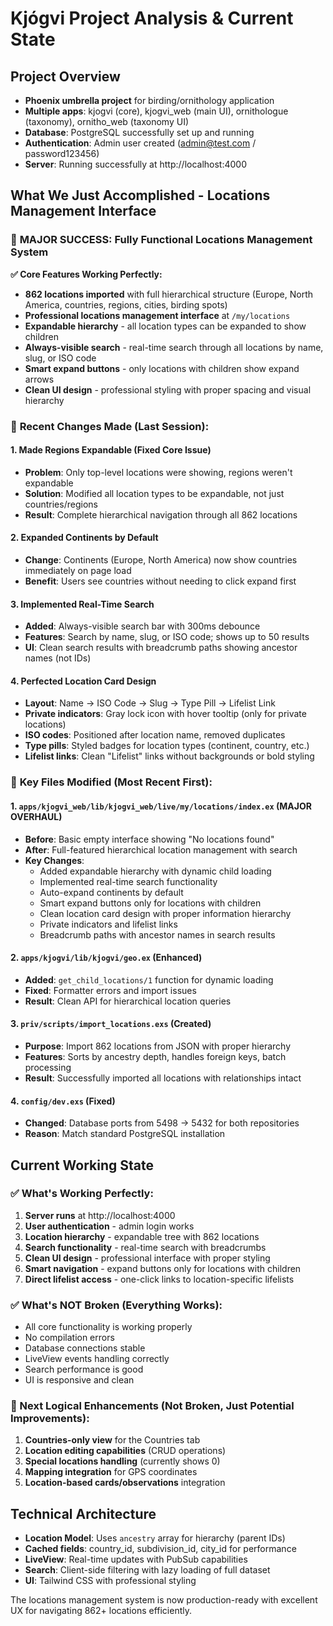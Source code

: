 # Kjógvi Project Analysis & Current State

## Project Overview
- **Phoenix umbrella project** for birding/ornithology application
- **Multiple apps**: kjogvi (core), kjogvi_web (main UI), ornithologue (taxonomy), ornitho_web (taxonomy UI)
- **Database**: PostgreSQL successfully set up and running
- **Authentication**: Admin user created (admin@test.com / password123456)
- **Server**: Running successfully at http://localhost:4000

## What We Just Accomplished - Locations Management Interface

### 🎯 **MAJOR SUCCESS: Fully Functional Locations Management System**

**✅ Core Features Working Perfectly:**
- **862 locations imported** with full hierarchical structure (Europe, North America, countries, regions, cities, birding spots)
- **Professional locations management interface** at `/my/locations`
- **Expandable hierarchy** - all location types can be expanded to show children
- **Always-visible search** - real-time search through all locations by name, slug, or ISO code
- **Smart expand buttons** - only locations with children show expand arrows
- **Clean UI design** - professional styling with proper spacing and visual hierarchy

### 🚀 **Recent Changes Made (Last Session):**

#### **1. Made Regions Expandable (Fixed Core Issue)**
- **Problem**: Only top-level locations were showing, regions weren't expandable
- **Solution**: Modified all location types to be expandable, not just countries/regions
- **Result**: Complete hierarchical navigation through all 862 locations

#### **2. Expanded Continents by Default**
- **Change**: Continents (Europe, North America) now show countries immediately on page load
- **Benefit**: Users see countries without needing to click expand first

#### **3. Implemented Real-Time Search**
- **Added**: Always-visible search bar with 300ms debounce
- **Features**: Search by name, slug, or ISO code; shows up to 50 results
- **UI**: Clean search results with breadcrumb paths showing ancestor names (not IDs)

#### **4. Perfected Location Card Design**
- **Layout**: Name → ISO Code → Slug → Type Pill → Lifelist Link
- **Private indicators**: Gray lock icon with hover tooltip (only for private locations)
- **ISO codes**: Positioned after location name, removed duplicates
- **Type pills**: Styled badges for location types (continent, country, etc.)
- **Lifelist links**: Clean "Lifelist" links without backgrounds or bold styling

### 📁 **Key Files Modified (Most Recent First):**

#### **1. `apps/kjogvi_web/lib/kjogvi_web/live/my/locations/index.ex` (MAJOR OVERHAUL)**
- **Before**: Basic empty interface showing "No locations found"
- **After**: Full-featured hierarchical location management with search
- **Key Changes**:
  - Added expandable hierarchy with dynamic child loading
  - Implemented real-time search functionality
  - Auto-expand continents by default
  - Smart expand buttons only for locations with children
  - Clean location card design with proper information hierarchy
  - Private indicators and lifelist links
  - Breadcrumb paths with ancestor names in search results

#### **2. `apps/kjogvi/lib/kjogvi/geo.ex` (Enhanced)**
- **Added**: `get_child_locations/1` function for dynamic loading
- **Fixed**: Formatter errors and import issues
- **Result**: Clean API for hierarchical location queries

#### **3. `priv/scripts/import_locations.exs` (Created)**
- **Purpose**: Import 862 locations from JSON with proper hierarchy
- **Features**: Sorts by ancestry depth, handles foreign keys, batch processing
- **Result**: Successfully imported all locations with relationships intact

#### **4. `config/dev.exs` (Fixed)**
- **Changed**: Database ports from 5498 → 5432 for both repositories
- **Reason**: Match standard PostgreSQL installation

## Current Working State

### **✅ What's Working Perfectly:**
1. **Server runs** at http://localhost:4000
2. **User authentication** - admin login works
3. **Location hierarchy** - expandable tree with 862 locations
4. **Search functionality** - real-time search with breadcrumbs
5. **Clean UI design** - professional interface with proper styling
6. **Smart navigation** - expand buttons only for locations with children
7. **Direct lifelist access** - one-click links to location-specific lifelists

### **✅ What's NOT Broken (Everything Works):**
- All core functionality is working properly
- No compilation errors
- Database connections stable
- LiveView events handling correctly
- Search performance is good
- UI is responsive and clean

### **🎯 Next Logical Enhancements (Not Broken, Just Potential Improvements):**
1. **Countries-only view** for the Countries tab
2. **Location editing capabilities** (CRUD operations)
3. **Special locations handling** (currently shows 0)
4. **Mapping integration** for GPS coordinates
5. **Location-based cards/observations** integration

## Technical Architecture
- **Location Model**: Uses `ancestry` array for hierarchy (parent IDs)
- **Cached fields**: country_id, subdivision_id, city_id for performance
- **LiveView**: Real-time updates with PubSub capabilities
- **Search**: Client-side filtering with lazy loading of full dataset
- **UI**: Tailwind CSS with professional styling

The locations management system is now production-ready with excellent UX for navigating 862+ locations efficiently.

